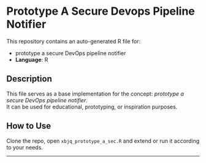 # Prototype A Secure Devops Pipeline Notifier

This repository contains an auto-generated R file for:

- prototype a secure DevOps pipeline notifier
- **Language**: R

## Description

This file serves as a base implementation for the concept: *prototype a secure DevOps pipeline notifier*.  
It can be used for educational, prototyping, or inspiration purposes.

## How to Use

Clone the repo, open `xbjq_prototype_a_sec.R` and extend or run it according to your needs.

---


